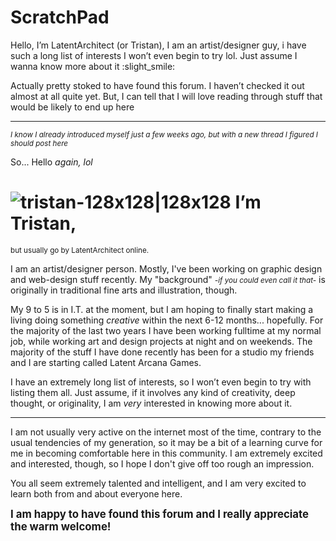 # ScratchPad

Hello, I’m LatentArchitect (or Tristan), I am an artist/designer guy, i have such a long list of interests I won’t even begin to try lol. Just assume I wanna know more about it :slight_smile:

Actually pretty stoked to have found this forum. I haven’t checked it out almost at all quite yet. But, I can tell that I will love reading through stuff that would be likely to end up here

---

<sup>*I know I already introduced myself just a few weeks ago, but with a new thread I figured I should post here*</sup>

So... Hello *again, lol*
# ![tristan-128x128|128x128](upload://jjfycIdQRiMbbWzvVjDsKb79gN8.png) I’m Tristan,
<sup>but usually go by LatentArchitect online.</sup>


I am an artist/designer person. Mostly, I've been working on graphic design and web-design stuff recently. My "background" <small>*-if you could even call it that-*</small> is originally in traditional fine arts and illustration, though.

My 9 to 5 is in I.T. at the moment, but I am hoping to finally start making a living doing something *creative* within the next 6-12 months... hopefully. For the majority of the last two years I have been working fulltime at my normal job, while working art and design projects at night and on weekends. The majority of the stuff I have done recently has been for a studio my friends and I are starting called Latent Arcana Games. 

<!-- *I know... Ironic name, at the moment, considering we haven't actually completed a video game yet... But, we're working on it lol* -->

I have an extremely long list of interests, so I won’t even begin to try with listing them all. Just assume, if it involves any kind of creativity, deep thought, or originality, I am *very* interested in knowing more about it.

---

I am not usually very active on the internet most of the time, contrary to the usual tendencies of my generation, so it may be a bit of a learning curve for me in becoming comfortable here in this community. I am extremely excited and interested, though, so I hope I don't give off too rough an impression.

You all seem extremely talented and intelligent, and I am very excited to learn both from and about everyone here.

<big>**I am happy to have found this forum and I really appreciate the warm welcome!**</big>